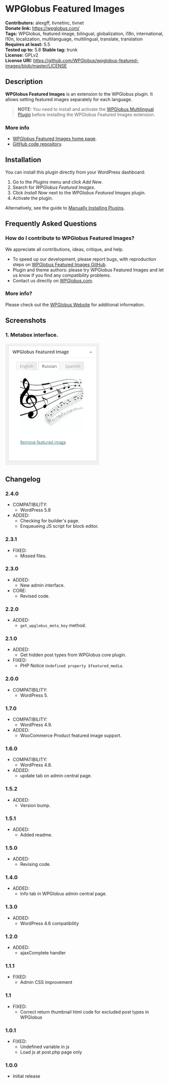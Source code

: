 # WPGlobus Featured Images #
**Contributors:** alexgff, tivnetinc, tivnet  
**Donate link:** https://wpglobus.com/  
**Tags:** WPGlobus, featured image, bilingual, globalization, i18n, international, l10n, localization, multilanguage, multilingual, translate, translation  
**Requires at least:** 5.5  
**Tested up to:** 5.8
**Stable tag:** trunk  
**License:** GPLv2  
**License URI:** https://github.com/WPGlobus/wpglobus-featured-images/blob/master/LICENSE  

## Description ##

**WPGlobus Featured Images** is an extension to the WPGlobus plugin. It allows setting featured images separately for each language.

> **NOTE:** You need to install and activate the [WPGlobus Multilingual Plugin](https://wordpress.org/plugins/wpglobus/) before installing the WPGlobus Featured Images extension.

### More info ###

* [WPGlobus Featured Images home page](https://wpglobus.com/featured-images/).
* [GitHub code repository](https://github.com/WPGlobus/wpglobus-featured-images).

## Installation ##

You can install this plugin directly from your WordPress dashboard:

1. Go to the *Plugins* menu and click *Add New*.
1. Search for *WPGlobus Featured Images*.
1. Click *Install Now* next to the *WPGlobus Featured Images* plugin.
1. Activate the plugin.

Alternatively, see the guide to [Manually Installing Plugins](http://codex.wordpress.org/Managing_Plugins#Manual_Plugin_Installation).

## Frequently Asked Questions ##

### How do I contribute to WPGlobus Featured Images? ###

We appreciate all contributions, ideas, critique, and help.

* To speed up our development, please report bugs, with reproduction steps on [WPGlobus Featured Images GitHub](https://github.com/WPGlobus/wpglobus-featured-images).
* Plugin and theme authors: please try WPGlobus Featured Images and let us know if you find any compatibility problems.
* Contact us directly on [WPGlobus.com](https://wpglobus.com/contact-us/).

### More info? ###

Please check out the [WPGlobus Website](https://wpglobus.com/featured-images) for additional information.

## Screenshots ##

### 1. Metabox interface. ###
![Metabox interface.](https://raw.githubusercontent.com/WPGlobus/wpglobus-featured-images/master/assets/screenshot-1.png)


## Changelog ##

### 2.4.0 ###
* COMPATIBILITY:
	* WordPress 5.8
* ADDED:
	* Checking for builder's page.
	* Enqueueing JS script for block editor.
	
### 2.3.1 ###
* FIXED:
	* Missed files.
	
### 2.3.0 ###
* ADDED:
	* New admin interface.
* CORE:
	* Revised code.

### 2.2.0 ###
* ADDED:
	* `get_wpglobus_meta_key` method.

### 2.1.0 ###
* ADDED:
	* Get hidden post types from WPGlobus core plugin.
* FIXED:
	* PHP Notice `Undefined property $featured_media`.

### 2.0.0 ###
* COMPATIBILITY:
	* WordPress 5.
	
### 1.7.0 ###
* COMPATIBILITY:
	* WordPress 4.9.
* ADDED:
	* WooCommerce Product featured image support.
	
### 1.6.0 ###
* COMPATIBILITY:
	* WordPress 4.8.
* ADDED:
	* update tab on admin central page.
	
### 1.5.2 ###
* ADDED:
	* Version bump.

### 1.5.1 ###
* ADDED:
	* Added readme.
	
### 1.5.0 ###
* ADDED:
	* Revising code.

### 1.4.0 ###
* ADDED:
	* Info tab in WPGlobus admin central page.
	
### 1.3.0 ###
* ADDED:
	* WordPress 4.6 compatibility
	
### 1.2.0 ###
* ADDED:
	* ajaxComplete handler 
	
### 1.1.1 ###
* FIXED:
	* Admin CSS improvement
	
### 1.1 ###
* FIXED:
	* Correct return thumbnail html code for excluded post types in WPGlobus 

### 1.0.1 ###
* FIXED:
	* Undefined variable in js
	* Load js at post.php page only

### 1.0.0 ###
* Initial release
